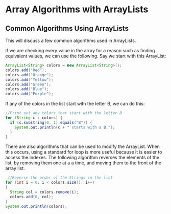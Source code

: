 # Array Algorithms with ArrayLists

## Common Algorithms Using ArrayLists

 This will discuss a few common algorithms used in ArrayLists.
 
 If we are checking every value in the array for a reason such as finding equivalent values, we can use the following. Say we start with this ArrayList:
 ``` java
ArrayList<String> colors = new ArrayList<String>();
colors.add("Red");
colors.add("Orange");
colors.add("Yellow");
colors.add("Green");
colors.add("Blue");
colors.add("Purple");
 ```

 If any of the colors in the list start with the letter B, we can do this:
``` java
//Print out any colors that start with the letter B
for (String c : colors) {
  if (c.substring(0, 1).equals("B")) {
    System.out.println(c + " starts with a B.");
  }
}
```

There are also algorithms that can be used to modify the ArrayList. When this occurs, using a standard for loop is more useful because it is easier to access the indexes. The following algorithm reverses the elements of the list, by removing them one at a a time, and moving them to the front of the array list.

``` java
 //Reverse the order of the Strings in the list
for (int i = 0; i < colors.size(); i++)
{
  String col = colors.remove(i);
  colors.add(0, col);
}
System.out.println(colors);
```
 